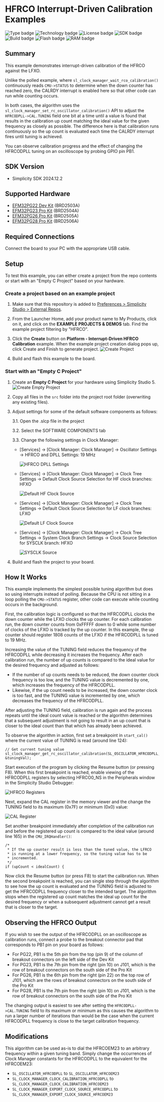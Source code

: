 # HFRCO Interrupt-Driven Calibration Examples #

![Type badge](https://img.shields.io/badge/Type-Virtual%20Application-green)
![Technology badge](https://img.shields.io/badge/Technology-Platform-green)
![License badge](https://img.shields.io/badge/License-Zlib-green)
![SDK badge](https://img.shields.io/badge/SDK-v2024.12.1-green)
![Build badge](https://img.shields.io/badge/Build-passing-green)
![Flash badge](https://img.shields.io/badge/Flash-18.16%20KB-blue)
![RAM badge](https://img.shields.io/badge/RAM-378.0%20B-blue)

## Summary ##

This example demonstrates interrupt-driven calibration of the HFRCO against the LFXO.

Unlike the polled example, where `sl_clock_manager_wait_rco_calibration()` continuously reads `CMU->STATUS` to determine when the down counter has reached zero, the CALRDY interrupt is enabled here so that other code can run while counting occurs.

In both cases, the algorithm uses the `sl_clock_manager_set_rc_oscillator_calibration()` API to adjust the `HFRCODPLL->CAL.TUNING` field one bit at a time until a value is found that results in the calibration up count matching the ideal value for the given frequency as closely as possible. The difference here is that calibration runs continuously so the up count is evaluated each time the CALRDY interrupt fires until tuning is achieved.  

You can observe calibration progress and the effect of changing the HFRCODPLL tuning on an oscilloscope by probing GPIO pin PB1.  

## SDK Version ##

- Simplicity SDK 2024.12.2

## Supported Hardware ##

- [EFM32PG22 Dev Kit](https://www.silabs.com/development-tools/mcu/32-bit/efm32pg22-dev-kit?tab=overview) (BRD2503A)
- [EFM32PG23 Pro Kit](https://www.silabs.com/development-tools/mcu/32-bit/efm32pg23-pro-kit?tab=overview) (BRD2504A)
- [EFM32PG26 Pro Kit](https://www.silabs.com/development-tools/mcu/32-bit/efm32pg26-pro-kit?tab=overview) (BRD2505A)
- [EFM32PG28 Pro Kit](https://www.silabs.com/development-tools/mcu/32-bit/efm32pg28-pro-kit?tab=overview) (BRD2506A)

## Required Connections ##

Connect the board to your PC with the appropriate USB cable.

## Setup ##

To test this example, you can either create a project from the repo contents or start with an "Empty C Project" based on your hardware.

### Create a project based on an example project ###

1. Make sure that this repository is added to [Preferences > Simplicity Studio > External Repos](https://docs.silabs.com/simplicity-studio-5-users-guide/latest/ss-5-users-guide-about-the-launcher/welcome-and-device-tabs).

2. From the Launcher Home, add your product name to My Products, click on it, and click on the **EXAMPLE PROJECTS & DEMOS** tab. Find the example project filtering by "HFRCO".

3. Click the **Create** button on **Platform - Interrupt-Driven HFRCO Calibration** example. When the example project creation dialog pops up, click Create and Finish to generate project.
![Create Project](image/create_project.png)
4. Build and flash this example to the board.

### Start with an "Empty C Project" ###

1. Create an **Empty C Project** for your hardware using Simplicity Studio 5.
![Create Empty Project](image/create_empty.png)

2. Copy all files in the `src` folder into the project root folder (overwriting any existing files).

3. Adjust settings for some of the default software components as follows:

    3.1. Open the .slcp file in the project

    3.2. Select the SOFTWARE COMPONENTS tab

    3.3. Change the following settings in Clock Manager:

    - [Services] → [Clock Manager: Clock Manager] → Oscillator Settings → HFRCO and DPLL Settings: 19 MHz

      ![HFRCO DPLL Settings](image/hfrco_dpll_settings.png)

    - [Services] → [Clock Manager: Clock Manager] → Clock Tree Settings → Default Clock Source Selection for HF clock branches: HFXO

	  ![Default HF Clock Source](image/default_hf_clock_source.png)

    - [Services] → [Clock Manager: Clock Manager] → Clock Tree Settings → Default Clock Source Selection for LF clock branches: LFXO

	  ![Default LF Clock Source](image/default_lf_clock_source.png)
 
    - [Services] → [Clock Manager: Clock Manager] → Clock Tree Settings → System Clock Branch Settings → Clock Source Selection for SYSCLK branch: HFXO

	  ![SYSCLK Source](image/sysclk_source.png)

4. Build and flash the project to your board.

## How It Works ##

This example implements the simplest possible tuning algorithm but does so using interrupts instead of polling. Because the CPU is not sitting in a loop polling the `CMU->STATUS` register, other code can execute while counting occurs in the background.

First, the calibration logic is configured so that the HFRCODPLL clocks the down counter while the LFXO clocks the up counter.  For each calibration run, the down counter counts from 0xFFFFF down to 0 while some number of clocks of the LFXO is tracked by the up counter. In this example, the up counter should register 1808 counts of the LFXO if the HFRCODPLL is tuned to 19 MHz.

Increasing the value of the TUNING field reduces the frequency of the HFRCODPLL while decreasing it increases the frequency. After each calibration run, the number of up counts is compared to the ideal value for the desired frequency and adjusted as follows:

* If the number of up counts needs to be reduced, the down counter clock frequency is too low, and the TUNING value is decremented by one, which increases the frequency of the HFRCODPLL.
* Likewise, if the up count needs to be increased, the down counter clock is too fast, and the TUNING value is incremented by one, which decreases the frequency of the HFRCODPLL.

After adjusting the TUNING field, calibration is run again and the process repeats until the ideal count value is reached or the algorithm determines that a subsequent adjustment is not going to result in an up count that is closer to the ideal count than that which has already been achieved.

To observe the algorithm in action, first set a breakpoint in `start_cal()` where the current value of TUNING is read (around line 124):

    // Get current tuning value
    sl_clock_manager_get_rc_oscillator_calibration(SL_OSCILLATOR_HFRCODPLL, &tuningVal);

Start execution of the program by clicking the Resume button (or pressing F8). When this first breakpoint is reached, enable viewing of the HFRCODPLL registers by selecting HFRCO0_NS in the Peripherals window in the Simplicity Studio Debugger:

![HFRCO Registers](image/hfrco_registers.png)

Next, expand the CAL register in the memory viewer and the change the TUNING field to its maximum (0x7F) or minimum (0x0) value:

![CAL Register](image/hfrco_cal_tuning.png)

Set another breakpoint immediately after completion of the calibration run and before the registered up count is compared to the ideal value (around line 165) in the `CMU_IRQHandler()`:

    /*
     * If the up counter result is less than the tuned value, the LFRCO
     * is running at a lower frequency, so the tuning value has to be
     * incremented.
     */
    if (upCount < idealCount) {
  
Now click the Resume button (or press F8) to start the calibration run. When the second breakpoint is reached, you can single step through the algorithm to see how the up count is evaluated and the TUNING field is adjusted to get the HFRCODPLL frequency closer to the intended target. The algorithm stops when the registered up count matches the ideal up count for the desired frequency or when a subsequent adjustment cannot get a result that is closer to the target. 

## Observing the HFRCO Output ##

If you wish to see the output of the HFRCODPLL on an oscilloscope as calibration runs, connect a probe to the breakout connector pad that corresponds to PB1 pin on your board as follows:

- For PG22, PB1 is the 5th pin from the top (pin 9) of the column of breakout connectors on the left side of the Dev Kit 
- For PG23, PB1 is the 7th pin from the right (pin 10) on J101, which is the row of breakout connectors on the south side of the Pro Kit
- For PG26, PB1 is the 6th pin from the right (pin 22) on the top row of J101, which are the rows of breakout connectors on the south side of the Pro Kit
- For PG28, PB1 is the 7th pin from the right (pin 10) on J101, which is the row of breakout connectors on the south side of the Pro Kit

The changing output is easiest to see after setting the `HFRCODPLL->CAL.TUNING` field to its maximum or minimum as this causes the algorithm to run a larger number of iterations than would be the case when the current HFRCODPLL frequency is close to the target calibration frequency.    
 
## Modifications ##

This algorithm can be used as-is to dial the HFRCOEM23 to an arbitrary frequency within a given tuning band. Simply change the occurrences of Clock Manager constants for the HFRCODPLL to the equivalent for the HFRCOEM23:

* `SL_OSCILLATOR_HFRCODPLL` to `SL_OSCILLATOR_HFRCOEM23`
* `SL_CLOCK_MANAGER_CLOCK_CALIBRATION_HFRCODPLL` to `SL_CLOCK_MANAGER_CLOCK_CALIBRATION_HFRCOEM23`
* `SL_CLOCK_MANAGER_EXPORT_CLOCK_SOURCE_HFRCODPLL` to `SL_CLOCK_MANAGER_EXPORT_CLOCK_SOURCE_HFRCOEM23`